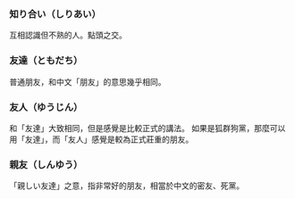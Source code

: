 ### 知り合い（しりあい）

互相認識但不熟的人。點頭之交。


### 友達（ともだち）

普通朋友，和中文「朋友」的意思幾乎相同。


### 友人（ゆうじん）

和「友達」大致相同，但是感覺是比較正式的講法。
如果是狐群狗黨，那麼可以用「友達」，而「友人」感覺是較為正式莊重的朋友。


### 親友（しんゆう）

「親しい友達」之意，指非常好的朋友，相當於中文的密友、死黨。
